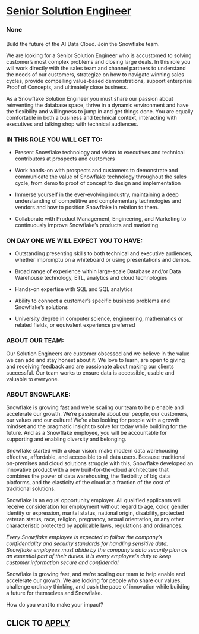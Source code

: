 # [Senior Solution Engineer](https://www.remotewlb.com/apply/senior-solution-engineer-140578)  
### None  
####  

Build the future of the AI Data Cloud. Join the Snowflake team.

We are looking for a Senior Solution Engineer who is accustomed to solving customer’s most complex problems and closing large deals. In this role you will work directly with the sales team and channel partners to understand the needs of our customers, strategize on how to navigate winning sales cycles, provide compelling value-based demonstrations, support enterprise Proof of Concepts, and ultimately close business.

As a Snowflake Solution Engineer you must share our passion about reinventing the database space, thrive in a dynamic environment and have the flexibility and willingness to jump in and get things done. You are equally comfortable in both a business and technical context, interacting with executives and talking shop with technical audiences.

### **IN THIS ROLE YOU WILL GET TO:**

  * Present Snowflake technology and vision to executives and technical contributors at prospects and customers

  * Work hands-on with prospects and customers to demonstrate and communicate the value of Snowflake technology throughout the sales cycle, from demo to proof of concept to design and implementation

  * Immerse yourself in the ever-evolving industry, maintaining a deep understanding of competitive and complementary technologies and vendors and how to position Snowflake in relation to them.

  * Collaborate with Product Management, Engineering, and Marketing to continuously improve Snowflake’s products and marketing  
  

###  **ON DAY ONE WE WILL EXPECT YOU TO HAVE:**

  * Outstanding presenting skills to both technical and executive audiences, whether impromptu on a whiteboard or using presentations and demos.

  * Broad range of experience within large-scale Database and/or Data Warehouse technology, ETL, analytics and cloud technologies 

  * Hands-on expertise with SQL and SQL analytics

  * Ability to connect a customer’s specific business problems and Snowflake’s solutions

  * University degree in computer science, engineering, mathematics or related fields, or equivalent experience preferred   
  

###  **ABOUT OUR TEAM:**

Our Solution Engineers are customer obsessed and we believe in the value we can add and stay honest about it. We love to learn, are open to giving and receiving feedback and are passionate about making our clients successful. Our team works to ensure data is accessible, usable and valuable to everyone.

###  **ABOUT SNOWFLAKE:**

Snowflake is growing fast and we’re scaling our team to help enable and accelerate our growth. We’re passionate about our people, our customers, our values and our culture! We’re also looking for people with a growth mindset and the pragmatic insight to solve for today while building for the future. And as a Snowflake employee, you will be accountable for supporting and enabling diversity and belonging.

Snowflake started with a clear vision: make modern data warehousing effective, affordable, and accessible to all data users. Because traditional on-premises and cloud solutions struggle with this, Snowflake developed an innovative product with a new built-for-the-cloud architecture that combines the power of data warehousing, the flexibility of big data platforms, and the elasticity of the cloud at a fraction of the cost of traditional solutions.

Snowflake is an equal opportunity employer. All qualified applicants will receive consideration for employment without regard to age, color, gender identity or expression, marital status, national origin, disability, protected veteran status, race, religion, pregnancy, sexual orientation, or any other characteristic protected by applicable laws, regulations and ordinances.  
  
_Every Snowflake employee is expected to follow the company’s confidentiality and security standards for handling sensitive data. Snowflake employees must abide by the company’s data security plan as an essential part of their duties. It is every employee's duty to keep customer information secure and confidential._  

Snowflake is growing fast, and we’re scaling our team to help enable and accelerate our growth. We are looking for people who share our values, challenge ordinary thinking, and push the pace of innovation while building a future for themselves and Snowflake.

How do you want to make your impact?

  
## CLICK TO [APPLY](https://www.remotewlb.com/apply/senior-solution-engineer-140578)

